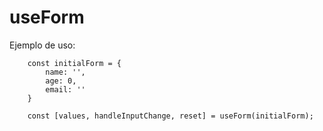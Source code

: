 # useForm

Ejemplo de uso:

```
    const initialForm = {
        name: '',
        age: 0,
        email: ''
    }

    const [values, handleInputChange, reset] = useForm(initialForm);

```